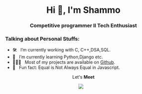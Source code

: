 <h1 align="center">Hi 👋, I'm Shammo</h1>
<h3 align="center">Competitive programmer ll Tech Enthusiast</h3>

### Talking about Personal Stuffs:

- 🛠 &nbsp; I’m currently working with C, C++,DSA,SQL.
- 🚀 &nbsp; I’m currently learning Python,Django etc.
- 👨🏻‍💻 &nbsp; Most of my projects are available on [Github]().
- 👾 &nbsp; Fun fact: Equal is Not Always Equal in Javascript.
<!-- - 📝 &nbsp; Checkout my [Resume](https://github.com/). -->
<!-- header end -->
<!-- part-1 -->
<p align='center'>
  Let's <b>Meet</b> 
</p>

<p align='center'>
  <a href="https://www.linkedin.com/in/shammo-saha-47ab37266/"><img src="https://img.shields.io/badge/LinkedIn-blue?logo=linkedin&logoColor=white&style=for-the-bad" /></a>&nbsp;&nbsp;&nbsp;&nbsp;

</p>
